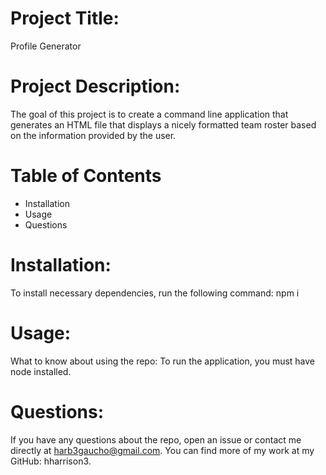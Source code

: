 # Project Title: 
Profile Generator 
# Project Description: 
The goal of this project is to create a command line application that generates an HTML file that displays a nicely formatted team roster based on the information provided by the user.
# Table of Contents
* Installation
* Usage
* Questions
# Installation: 
To install necessary dependencies, run the following command:
npm i
# Usage: 
What to know about using the repo: To run the application, you must have node installed. 

# Questions:
If you have any questions about the repo, open an issue or contact
me directly at harb3gaucho@gmail.com. You can find more of my work at my GitHub: hharrison3.
